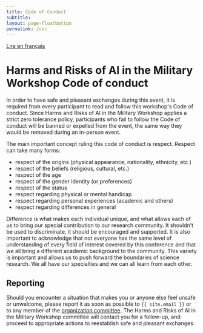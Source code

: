 ```yaml
---
title: Code of Conduct
subtitle:
layout: page-floatbutton
permalink: /coc
---
```

<div class="box">
  <a href="/coc_fr.html">Lire en français</a>
</div>

# Harms and Risks of AI in the Military Workshop Code of conduct
In order to have safe and pleasant exchanges during this event, it is required from every participant to read and follow this workshop's Code of conduct. Since Harms and Risks of AI in the Military Workshop applies a strict zero tolerance policy, participants who fail to follow the Code of conduct will be banned or expelled from the event, the same way they would be removed during an in-person event.

The main important concept ruling this code of conduct is respect. Respect can take many forms:
- respect of the origins (physical appearance, nationality, ethnicity, etc.)
- respect of the beliefs (religious, cultural, etc.)
- respect of the age
- respect of the gender identity (or preferences)
- respect of the status
- respect regarding physical or mental handicap
- respect regarding personal experiences (academic and others)
- respect regarding differences in general

Difference is what makes each individual unique, and what allows each of us to bring our special contribution to our research community. It shouldn’t be used to discriminate, it should be encouraged and supported. It is also important to acknowledge that not everyone has the same level of understanding of every field of interest covered by this conference and that we all bring a different academic background to the community. This variety is important and allows us to push forward the boundaries of science research. We all have our specialties and we can all learn from each other.

## Reporting
Should you encounter a situation that makes you or anyone else feel unsafe or unwelcome, please report it as soon as possible to `{{ site.email }}` or to any member of the [organization committee](/team.html). The Harms and Risks of AI in the Military Workshop committee will contact you for a follow-up, and proceed to appropriate actions to reestablish safe and pleasant exchanges.
